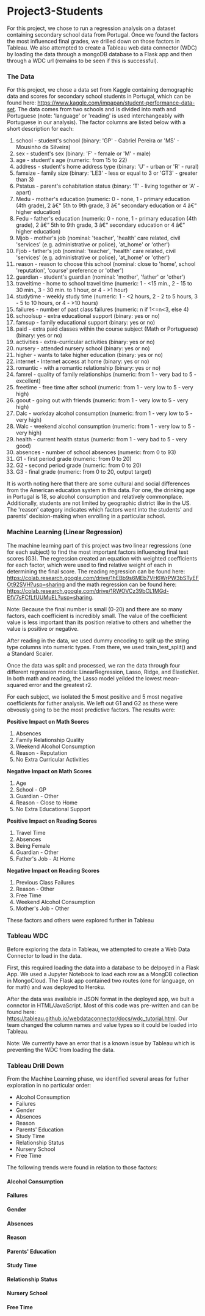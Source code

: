 # Project3-Students

For this project, we chose to run a regression analysis on a dataset containing secondary school data from Portugal. Once we found the factors the most influenced final grades, we drilled down on those factors in Tableau. We also attempted to create a Tableau web data connector (WDC) by loading the data through a mongoDB database to a Flask app and then through a WDC url (remains to be seen if this is successful).

### The Data

For this project, we chose a data set from Kaggle containing demographic data and scores for secondary school students in Portugal, which can be found here: https://www.kaggle.com/impapan/student-performance-data-set. The data comes from two schools and is divided into math and Portuguese (note: 'language' or 'reading' is used interchangeably with Portuguese in our analysis). The factor columns are listed below with a short description for each:

1. school - student's school (binary: 'GP' - Gabriel Pereira or 'MS' - Mousinho da Silveira)
2. sex - student's sex (binary: 'F' - female or 'M' - male)
3. age - student's age (numeric: from 15 to 22)
4. address - student's home address type (binary: 'U' - urban or 'R' - rural)
5. famsize - family size (binary: 'LE3' - less or equal to 3 or 'GT3' - greater than 3)
6. Pstatus - parent's cohabitation status (binary: 'T' - living together or 'A' - apart)
7. Medu - mother's education (numeric: 0 - none, 1 - primary education (4th grade), 2 â€“ 5th to 9th grade, 3 â€“ secondary education or 4 â€“ higher education)
8. Fedu - father's education (numeric: 0 - none, 1 - primary education (4th grade), 2 â€“ 5th to 9th grade, 3 â€“ secondary education or 4 â€“ higher education)
9. Mjob - mother's job (nominal: 'teacher', 'health' care related, civil 'services' (e.g. administrative or police), 'at_home' or 'other')
10. Fjob - father's job (nominal: 'teacher', 'health' care related, civil 'services' (e.g. administrative or police), 'at_home' or 'other')
11. reason - reason to choose this school (nominal: close to 'home', school 'reputation', 'course' preference or 'other')
12. guardian - student's guardian (nominal: 'mother', 'father' or 'other')
13. traveltime - home to school travel time (numeric: 1 - <15 min., 2 - 15 to 30 min., 3 - 30 min. to 1 hour, or 4 - >1 hour)
14. studytime - weekly study time (numeric: 1 - <2 hours, 2 - 2 to 5 hours, 3 - 5 to 10 hours, or 4 - >10 hours)
15. failures - number of past class failures (numeric: n if 1<=n<3, else 4)
16. schoolsup - extra educational support (binary: yes or no)
17. famsup - family educational support (binary: yes or no)
18. paid - extra paid classes within the course subject (Math or Portuguese) (binary: yes or no)
19. activities - extra-curricular activities (binary: yes or no)
20. nursery - attended nursery school (binary: yes or no)
21. higher - wants to take higher education (binary: yes or no)
22. internet - Internet access at home (binary: yes or no)
23. romantic - with a romantic relationship (binary: yes or no)
24. famrel - quality of family relationships (numeric: from 1 - very bad to 5 - excellent)
25. freetime - free time after school (numeric: from 1 - very low to 5 - very high)
26. goout - going out with friends (numeric: from 1 - very low to 5 - very high)
27. Dalc - workday alcohol consumption (numeric: from 1 - very low to 5 - very high)
28. Walc - weekend alcohol consumption (numeric: from 1 - very low to 5 - very high)
29. health - current health status (numeric: from 1 - very bad to 5 - very good)
30. absences - number of school absences (numeric: from 0 to 93)
31. G1 - first period grade (numeric: from 0 to 20)
32. G2 - second period grade (numeric: from 0 to 20)
33.  G3 - final grade (numeric: from 0 to 20, output target)

It is worth noting here that there are some cultural and social differences from the American education system in this data. For one, the drinking age in Portugal is 18, so alcohol consumption and relatively commonplace. Additionally, students are not limited by geographic district like in the US. The 'reason' category indicates which factors went into the students' and parents' decision-making when enrolling in a particular school.

### Machine Learning (Linear Regression)

The machine learning part of this project was two linear regressions (one for each subject) to find the most important factors influencing final test scores (G3). The regression created an equation with weighted coefficients for each factor, which were used to find relative weight of each in determining the final score. The reading regression can be found here: https://colab.research.google.com/drive/1hEBb9s6MEb7VH6WrPW3bSTyEFOt92SVH?usp=sharing and the math regression can be found here: https://colab.research.google.com/drive/1RWOVCz39bCL1MGd-EfV7sFCfLfUUMuEL?usp=sharing.

Note: Because the final number is small (0-20) and there are so many factors, each coefficient is incredibly small. The value of the coefficient value is less important than its position relative to others and whether the value is positive or negative. 

After reading in the data, we used dummy encoding to split up the string type columns into numeric types. From there, we used train_test_split() and a Standard Scaler. 

Once the data was split and processed, we ran the data through four different regression models: LinearRegression, Lasso, Ridge, and ElasticNet. In both math and reading, the Lasso model yeilded the lowest mean-squared error and the greatest r2. 

For each subject, we isolated the 5 most positive and 5 most negative coefficients for futher analysis. We left out G1 and G2 as these were obvously going to be the most predictive factors. The results were:

**Positive Impact on Math Scores**
1. Absences
2. Family Relationship Quality
3. Weekend Alcohol Consumption
4. Reason - Reputation
5. No Extra Curricular Activities

**Negative Impact on Math Scores**
1. Age
2. School - GP
3. Guardian - Other
4. Reason - Close to Home
5. No Extra Educational Support

**Positive Impact on Reading Scores**
1. Travel Time
2. Absences
3. Being Female
4. Guardian - Other
5. Father's Job - At Home

**Negative Impact on Reading Scores**
1. Previous Class Failures
2. Reason - Other
3. Free Time
4. Weekend Alcohol Consumption
5. Mother's Job - Other

These factors and others were explored further in Tableau

### Tableau WDC

Before exploring the data in Tableau, we attempted to create a Web Data Connector to load in the data. 

First, this required loading the data into a database to be delpoyed in a Flask App. We used a Jupyter Notebook to load each row as a MongDB collection in MongoCloud. The Flask app contained two routes (one for language, on for math) and was deployed to Heroku.

After the data was available in JSON format in the deployed app, we bult a connctor in HTML/JavaScript. Most of this code was pre-written and can be found here: https://tableau.github.io/webdataconnector/docs/wdc_tutorial.html. Our team changed the column names and value types so it could be loaded into Tableau.

Note: We currently have an error that is a known issue by Tableau which is preventing the WDC from loading the data. 

### Tableau Drill Down

From the Machine Learning phase, we identified several areas for futher exploration in no particular order: 

* Alcohol Consumption
* Failures
* Gender
* Absences
* Reason
* Parents' Education
* Study Time
* Relationship Status
* Nursery School
* Free Time

The following trends were found in relation to those factors:

#### Alcohol Consumption

#### Failures

#### Gender

#### Absences

#### Reason

#### Parents' Education

#### Study Time

#### Relationship Status

#### Nursery School

#### Free Time
